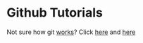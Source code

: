 # Github Tutorials
Not sure how git [works](null "neither do we... jk")? Click [here](http://product.hubspot.com/blog/git-and-github-tutorial-for-beginners) and [here](https://github.com/olin-electric-motorsports/Programming_Tutorials/tree/master/GeneralTutorials/Learn_Git)


